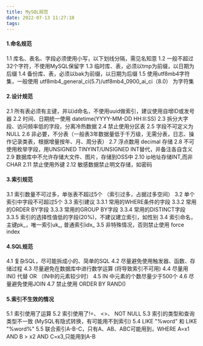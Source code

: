 ```yaml
---
title: MySQL规范
date: 2022-07-13 11:27:18
tags:
---
```


#### 1.命名规范
1.1 库名、表名、字段必须使用小写，以下划线分隔，需见名知意
1.2 一般不超过32个字符，不使用MySQL保留字
1.3 临时库、表，必须以tmp为前缀，以日期为后缀
1.4 备份库、表，必须以bak为前缀，以日期为后缀
1.5 使用utf8mb4字符集，一般使用 utf8mb4_general_ci(5.7)/utf8mb4_0900_ai_ci（8.0） 为字符集

#### 2.设计规范
2.1 所有表必须有主键，并以id命名，不使用uuid做索引，建议使用自增ID或发号器
2.2 时间、日期统一使用 datetime(YYYY-MM-DD HH:II:SS)
2.3 拆分大字段、访问频率低的字段，分离冷热数据
2.4 禁止使用分区表
2.5 字段不可定义为 NULL
2.6 非必要，不分表（一般表3年数据量低于千万级，无需分表，日志、操作记录类表，根据增量按年、月、周分表）
2.7 浮点数用 decimal 存储
2.8 不可使用枚举字段，用UNSIGNED TINYINT/UNSIGNED INT替代，并备注各自含义
2.9 数据库中不允许存储大文件、图片，存储到OSS中
2.10 ip地址存储INT,而非CHAR
2.11 禁止使用外键
2.12 敏感数据禁止明文存储，如密码

#### 3.索引规范
3.1 索引数量不可过多，单张表不超过5个 （索引过多，占据过多空间）
3.2 单个索引中字段不可超过5个
3.3 索引建议
3.3.1 常用的WHERE条件的字段
3.3.2 常用的ORDER BY字段
3.3.3 常用的GROUP BY字段
3.3.4 常用的DISTINCT字段
3.3.5 索引的选择性值低的字段(20%)，不建议建立索引，如性别
3.4 索引命名，主键pk_，唯一索引uk_, 普通索引idx_
3.5 非特殊情况，否则禁止使用 force index

#### 4.SQL规范
4.1 复杂SQL，尽可能拆成小的、简单的SQL
4.2 尽量避免使用触发器、函数、存储过程
4.3 尽量避免在数据库中进行数学运算 (将导致索引不可用)
4.4 尽量用 IN() 代替 OR （IN中的元素较少时）
4.5 IN 中元素的个数尽量少于500个
4.6 尽量避免使用JOIN
4.7 禁止使用 ORDER BY RAND()

#### 5.索引不生效的情况
5.1 索引使用了运算
5.2 索引使用了!=、 <>、 NOT NULL
5.3 索引的类型和查询类型不一致 (MySQL有隐式转换，有可能用不到索引)
5.4 LIKE "%word" 和 LIKE "%word%"
5.5 联合索引A-B-C，只有A、AB、ABC可能用到，WHERE A=x1 AND B > x2 AND C=x3,只能用到A-B